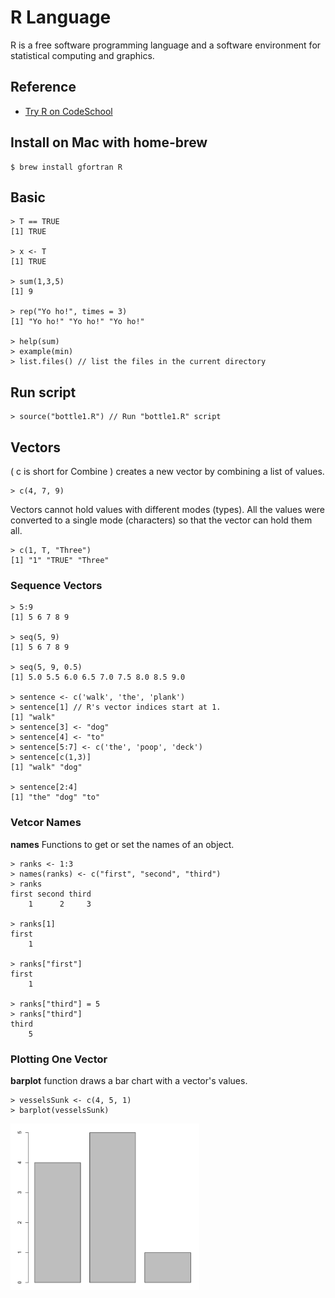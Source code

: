 # R Language

R is a free software programming language and a software environment for statistical computing and graphics.

## Reference

* [Try R on CodeSchool](http://tryr.codeschool.com/)

## Install on Mac with home-brew

```
$ brew install gfortran R
```

## Basic

```
> T == TRUE
[1] TRUE

> x <- T
[1] TRUE

> sum(1,3,5)
[1] 9

> rep("Yo ho!",­ times­ = 3)
[1] "Yo ho!" "Yo ho!" "Yo ho!"

> help(sum)
> example(min)
> list.files() // list the files in the current directory
```

## Run script

```
> source("bottle1.R") // Run "bottle1.R" script
```

## Vectors 

( c is short for Combine ) creates a new vector by combining a list of values.

```
> c(4, 7, 9)
```

Vectors cannot hold values with different modes (types). All the values were converted to a single mode (characters) so that the vector can hold them all.

```
> c(1, T, "Three")
[1] "1" "TRUE" "Three"
```

### Sequence Vectors

```
> 5:9
[1] 5 6 7 8 9

> seq(5, 9)
[1] 5 6 7 8 9

> seq(5, 9, 0.5)
[1] 5.0 5.5 6.0 6.5 7.0 7.5 8.0 8.5 9.0

> sentence <- c('walk', 'the', 'plank')
> sentence[1] // R's vector indices start at 1.
[1] "walk"
> sentence[3] <- "dog"
> sentence[4] <- "to"
> sentence[5­:7] <- c('th­e', 'poop­', 'deck­')
> sentence[c(1,3)]
[1] "walk" "dog"

> sentence[2:4]
[1] "the" "dog" "to"
```

### Vetcor Names

**names** Functions to get or set the names of an object.

```
> ranks <- 1:3
> names(ranks) <- c("first", "second", "third")
> ranks
first second third
    1      2     3

> ranks[1]
first
    1

> ranks["first"]
first
    1

> ranks["third"] = 5
> ranks["third"]
third
    5
```

### Plotting One Vector

**barplot** function draws a bar chart with a vector's values.

```
> vesselsSunk <- c(4, 5, 1)
> barplot(vesselsSunk)
```
<img src="imgs/1.png" width="60%">





